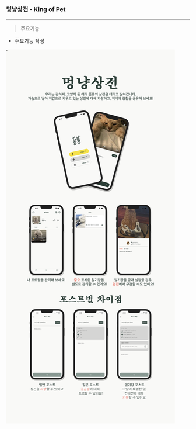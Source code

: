 ### 멍냥상전 - King of Pet
---


> 주요기능

+ 주요기능 작성




![README_KingOfPet](https://github.com/wxxd-fxrest/KingOfPet/blob/master/REDME_KingOfPet.png)
